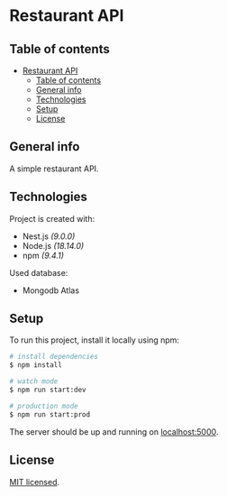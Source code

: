# Restaurant API

## Table of contents

- [Restaurant API](#restaurant-api)
  - [Table of contents](#table-of-contents)
  - [General info](#general-info)
  - [Technologies](#technologies)
  - [Setup](#setup)
  - [License](#license)

## General info

A simple restaurant API.

## Technologies

Project is created with:

- Nest.js _(9.0.0)_
- Node.js _(18.14.0)_
- npm _(9.4.1)_

Used database:

- Mongodb Atlas

## Setup

To run this project, install it locally using npm:

```bash
# install dependencies
$ npm install
```

```bash
# watch mode
$ npm run start:dev

# production mode
$ npm run start:prod
```

The server should be up and running on [localhost:5000](http://localhost:5000/).

## License

[MIT licensed](LICENSE).
